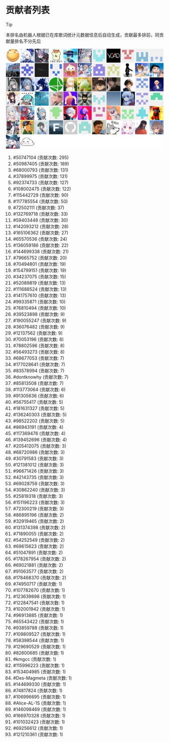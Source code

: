 # 贡献者列表

> [!TIP]
> 本排名由机器人根据已在库歌词统计元数据信息后自动生成，贡献最多排前，同贡献量排名不分先后

![贡献者头像画廊](./CONTRIBUTORS.svg)

1. #50747104 (贡献次数: 295)
2. #50987405 (贡献次数: 189)
3. #68000793 (贡献次数: 131)
4. #37899975 (贡献次数: 131)
5. #92374733 (贡献次数: 127)
6. #108002475 (贡献次数: 122)
7. #115442729 (贡献次数: 90)
8. #117785554 (贡献次数: 50)
9. #72502111 (贡献次数: 37)
10. #132769718 (贡献次数: 33)
11. #59403448 (贡献次数: 30)
12. #142093212 (贡献次数: 28)
13. #165106362 (贡献次数: 27)
14. #65570536 (贡献次数: 24)
15. #136059186 (贡献次数: 22)
16. #144699338 (贡献次数: 21)
17. #79665752 (贡献次数: 20)
18. #70494801 (贡献次数: 19)
19. #154799151 (贡献次数: 19)
20. #34237075 (贡献次数: 15)
21. #52089819 (贡献次数: 13)
22. #111688524 (贡献次数: 13)
23. #141757610 (贡献次数: 13)
24. #99335871 (贡献次数: 10)
25. #76810494 (贡献次数: 10)
26. #39523898 (贡献次数: 9)
27. #190055247 (贡献次数: 9)
28. #36076482 (贡献次数: 9)
29. #12137562 (贡献次数: 9)
30. #70053196 (贡献次数: 8)
31. #78802596 (贡献次数: 8)
32. #56493273 (贡献次数: 8)
33. #68677053 (贡献次数: 7)
34. #177028641 (贡献次数: 7)
35. #83578994 (贡献次数: 7)
36. #dontknowhy (贡献次数: 7)
37. #85813508 (贡献次数: 7)
38. #113773064 (贡献次数: 6)
39. #91305636 (贡献次数: 6)
40. #56755417 (贡献次数: 5)
41. #181631327 (贡献次数: 5)
42. #136240303 (贡献次数: 5)
43. #98522202 (贡献次数: 5)
44. #86943191 (贡献次数: 4)
45. #117369476 (贡献次数: 4)
46. #139452696 (贡献次数: 4)
47. #205412075 (贡献次数: 3)
48. #68720986 (贡献次数: 3)
49. #30791583 (贡献次数: 3)
50. #121381012 (贡献次数: 3)
51. #96671426 (贡献次数: 3)
52. #42143735 (贡献次数: 3)
53. #69028759 (贡献次数: 3)
54. #30862240 (贡献次数: 3)
55. #25819318 (贡献次数: 3)
56. #151196223 (贡献次数: 3)
57. #72300219 (贡献次数: 3)
58. #86895196 (贡献次数: 2)
59. #32919465 (贡献次数: 2)
60. #131374398 (贡献次数: 2)
61. #71890055 (贡献次数: 2)
62. #54252549 (贡献次数: 2)
63. #69615623 (贡献次数: 2)
64. #51047891 (贡献次数: 2)
65. #178267954 (贡献次数: 2)
66. #69021881 (贡献次数: 2)
67. #91063577 (贡献次数: 2)
68. #178468370 (贡献次数: 2)
69. #74950717 (贡献次数: 1)
70. #107782670 (贡献次数: 1)
71. #123639898 (贡献次数: 1)
72. #122847541 (贡献次数: 1)
73. #102001942 (贡献次数: 1)
74. #96913885 (贡献次数: 1)
75. #65543422 (贡献次数: 1)
76. #93859788 (贡献次数: 1)
77. #109809527 (贡献次数: 1)
78. #58398544 (贡献次数: 1)
79. #129690529 (贡献次数: 1)
80. #82600685 (贡献次数: 1)
81. #kmgcc (贡献次数: 1)
82. #115996223 (贡献次数: 1)
83. #153404985 (贡献次数: 1)
84. #Des-Magmeta (贡献次数: 1)
85. #144699330 (贡献次数: 1)
86. #74817824 (贡献次数: 1)
87. #106996695 (贡献次数: 1)
88. #Alice-AL-1S (贡献次数: 1)
89. #146098469 (贡献次数: 1)
90. #166970328 (贡献次数: 1)
91. #101032423 (贡献次数: 1)
92. #69256612 (贡献次数: 1)
93. #121210361 (贡献次数: 1)
